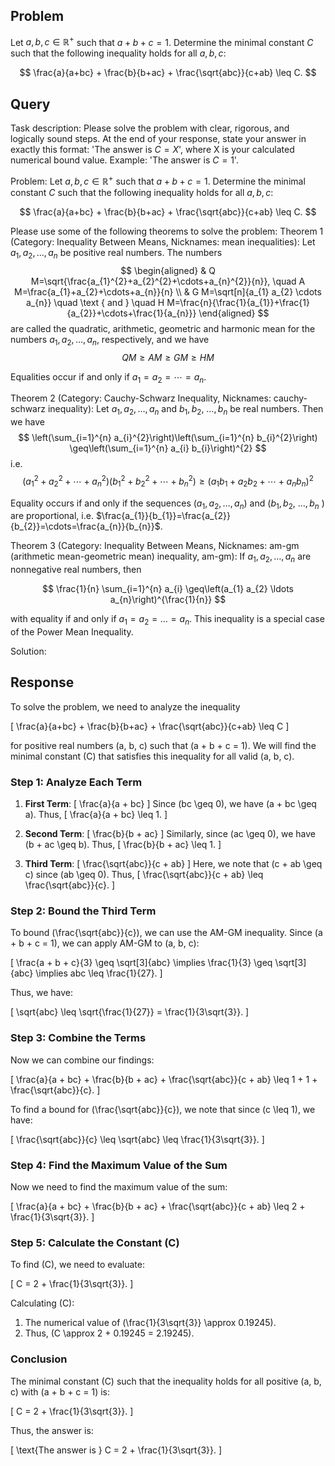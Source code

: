 ## Problem

Let $a, b, c \in \mathbb{R}^{+}$ such that $a + b + c = 1$. Determine the minimal constant $C$ such that the following inequality holds for all $a, b, c$:

$$
\frac{a}{a+bc} + \frac{b}{b+ac} + \frac{\sqrt{abc}}{c+ab} \leq C.
$$

## Query

Task description: Please solve the problem with clear, rigorous, and logically sound steps. At the end of your response, state your answer in exactly this format: 'The answer is $C=X$', where X is your calculated numerical bound value. Example: 'The answer is $C=1$'.

Problem: Let $a, b, c \in \mathbb{R}^{+}$ such that $a + b + c = 1$. Determine the minimal constant $C$ such that the following inequality holds for all $a, b, c$:

$$
\frac{a}{a+bc} + \frac{b}{b+ac} + \frac{\sqrt{abc}}{c+ab} \leq C.
$$

Please use some of the following theorems to solve the problem:
Theorem 1 (Category: Inequality Between Means, Nicknames: mean inequalities): Let $a_{1}, a_{2}, \ldots, a_{n}$ be positive real numbers. The numbers
$$
\begin{aligned}
& Q M=\sqrt{\frac{a_{1}^{2}+a_{2}^{2}+\cdots+a_{n}^{2}}{n}}, \quad A M=\frac{a_{1}+a_{2}+\cdots+a_{n}}{n} \\
& G M=\sqrt[n]{a_{1} a_{2} \cdots a_{n}} \quad \text { and } \quad H M=\frac{n}{\frac{1}{a_{1}}+\frac{1}{a_{2}}+\cdots+\frac{1}{a_{n}}}
\end{aligned}
$$
are called the quadratic, arithmetic, geometric and harmonic mean for the numbers $a_{1}, a_{2}, \ldots, a_{n}$, respectively, and we have
$$
Q M \geq A M \geq G M \geq H M
$$

Equalities occur if and only if $a_{1}=a_{2}=\cdots=a_{n}$.

Theorem 2 (Category: Cauchy-Schwarz Inequality, Nicknames: cauchy-schwarz inequality): Let $a_{1}, a_{2}, \ldots, a_{n}$ and $b_{1}, b_{2}$, $\ldots, b_{n}$ be real numbers. Then we have
$$
\left(\sum_{i=1}^{n} a_{i}^{2}\right)\left(\sum_{i=1}^{n} b_{i}^{2}\right) \geq\left(\sum_{i=1}^{n} a_{i} b_{i}\right)^{2}
$$
i.e.
$$
\left(a_{1}^{2}+a_{2}^{2}+\cdots+a_{n}^{2}\right)\left(b_{1}^{2}+b_{2}^{2}+\cdots+b_{n}^{2}\right) \geq\left(a_{1} b_{1}+a_{2} b_{2}+\cdots+a_{n} b_{n}\right)^{2}
$$

Equality occurs if and only if the sequences $\left(a_{1}, a_{2}, \ldots, a_{n}\right)$ and $\left(b_{1}, b_{2}\right.$, $\ldots, b_{n}$ ) are proportional, i.e. $\frac{a_{1}}{b_{1}}=\frac{a_{2}}{b_{2}}=\cdots=\frac{a_{n}}{b_{n}}$.

Theorem 3 (Category: Inequality Between Means, Nicknames: am-gm (arithmetic mean-geometric mean) inequality, am-gm): If $a_{1}, a_{2}, \ldots, a_{n}$ are nonnegative real numbers, then

$$
\frac{1}{n} \sum_{i=1}^{n} a_{i} \geq\left(a_{1} a_{2} \ldots a_{n}\right)^{\frac{1}{n}}
$$

with equality if and only if $a_{1}=a_{2}=\ldots=a_{n}$. This inequality is a special case of the Power Mean Inequality.

Solution:

## Response

To solve the problem, we need to analyze the inequality 

\[
\frac{a}{a+bc} + \frac{b}{b+ac} + \frac{\sqrt{abc}}{c+ab} \leq C
\]

for positive real numbers \(a, b, c\) such that \(a + b + c = 1\). We will find the minimal constant \(C\) that satisfies this inequality for all valid \(a, b, c\).

### Step 1: Analyze Each Term

1. **First Term**: 
   \[
   \frac{a}{a + bc}
   \]
   Since \(bc \geq 0\), we have \(a + bc \geq a\). Thus,
   \[
   \frac{a}{a + bc} \leq 1.
   \]

2. **Second Term**: 
   \[
   \frac{b}{b + ac}
   \]
   Similarly, since \(ac \geq 0\), we have \(b + ac \geq b\). Thus,
   \[
   \frac{b}{b + ac} \leq 1.
   \]

3. **Third Term**: 
   \[
   \frac{\sqrt{abc}}{c + ab}
   \]
   Here, we note that \(c + ab \geq c\) since \(ab \geq 0\). Thus,
   \[
   \frac{\sqrt{abc}}{c + ab} \leq \frac{\sqrt{abc}}{c}.
   \]

### Step 2: Bound the Third Term

To bound \(\frac{\sqrt{abc}}{c}\), we can use the AM-GM inequality. Since \(a + b + c = 1\), we can apply AM-GM to \(a, b, c\):

\[
\frac{a + b + c}{3} \geq \sqrt[3]{abc} \implies \frac{1}{3} \geq \sqrt[3]{abc} \implies abc \leq \frac{1}{27}.
\]

Thus, we have:

\[
\sqrt{abc} \leq \sqrt{\frac{1}{27}} = \frac{1}{3\sqrt{3}}.
\]

### Step 3: Combine the Terms

Now we can combine our findings:

\[
\frac{a}{a + bc} + \frac{b}{b + ac} + \frac{\sqrt{abc}}{c + ab} \leq 1 + 1 + \frac{\sqrt{abc}}{c}.
\]

To find a bound for \(\frac{\sqrt{abc}}{c}\), we note that since \(c \leq 1\), we have:

\[
\frac{\sqrt{abc}}{c} \leq \sqrt{abc} \leq \frac{1}{3\sqrt{3}}.
\]

### Step 4: Find the Maximum Value of the Sum

Now we need to find the maximum value of the sum:

\[
\frac{a}{a + bc} + \frac{b}{b + ac} + \frac{\sqrt{abc}}{c + ab} \leq 2 + \frac{1}{3\sqrt{3}}.
\]

### Step 5: Calculate the Constant \(C\)

To find \(C\), we need to evaluate:

\[
C = 2 + \frac{1}{3\sqrt{3}}.
\]

Calculating \(C\):

1. The numerical value of \(\frac{1}{3\sqrt{3}} \approx 0.19245\).
2. Thus, \(C \approx 2 + 0.19245 = 2.19245\).

### Conclusion

The minimal constant \(C\) such that the inequality holds for all positive \(a, b, c\) with \(a + b + c = 1\) is:

\[
C = 2 + \frac{1}{3\sqrt{3}}.
\]

Thus, the answer is:

\[
\text{The answer is } C = 2 + \frac{1}{3\sqrt{3}}.
\]